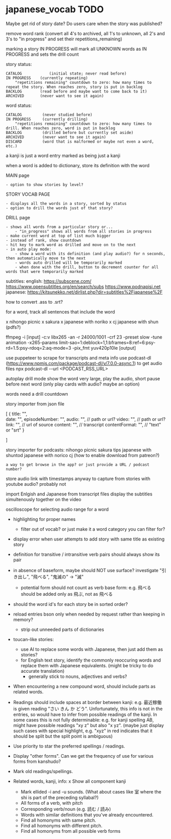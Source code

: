 # japanese_vocab TODO

Maybe get rid of story date? Do users care when the story was published?

remove word rank (convert all 4's to archived, all 1's to unknown, all 2's and 3's to "in progress" and set their repetitions_remaining)


marking a story IN PROGRESS will mark all UNKNOWN words as IN PROGRESS and sets the drill count


story status:

    CATALOG            (initial state; never read before)
    IN PROGRESS    (currently repeating)
        "repetitions remaining" countdown to zero: how many times to repeat the story. When reaches zero, story is put in backlog
    BACKLOG        (read before and maybe want to come back to it)
    ARCHIVED       (never want to see it again)

word status:

    CATALOG         (never studied before)
    IN PROGRESS     (currently drilling)
        "repetitions remaining" countdown to zero: how many times to drill. When reaches zero, word is put in backlog
    BACKLOG         (drilled before but currently set aside)
    ARCHIVED        (never want to see it again)
    DISCARD         (word that is malformed or maybe not even a word, etc.)

a kanji is just a word entry marked as being just a kanji

when a word is added to dictionary, store its definition with the word

MAIN page

    - option to show stories by level?

STORY VOCAB PAGE

    - displays all the words in a story, sorted by status
    - option to drill the words just of that story?

DRILL page

    - shows all words from a particular story or...
        - "in_progress" shows all words from all stories in progress
    - make current word at top of list much bigger
    - instead of rank, show countdown
    - hit key to mark word as drilled and move on to the next
    - in auto play mode:
        - show a word with its definition (and play audio?) for n seconds, then automatically move to the next
        - words auto drilled will be temporarily marked
        - when done with the drill, button to decrement counter for all words that were temporarily marked


subtitles: 
    english: https://subscene.com/   https://www.opensubtitles.org/en/search/subs   https://www.podnapisi.net
    japanese: https://kitsunekko.net/dirlist.php?dir=subtitles%2Fjapanese%2F 

how to convert .ass to .srt?

for a word, track all sentences that include the word

x nihongo picnic
x sakura
x japanese with noriko
x cj
japanese with shun (pdfs?)


ffmpeg -i [input] -c:v libx265 -an -r 24000/1001 -crf 23 -preset slow -tune animation -x265-params limit-sao=1:deblock=1,1:bframes=8:ref=6:psy-rd=1.5:psy-rdoq=2:aq-mode=3 -pix_fmt yuv420p10le [output]



use puppeteer to scrape for transcripts and meta info
use podcast-dl (https://www.npmjs.com/package/podcast-dl/v/7.0.0-async.1) to get audio files
    npx podcast-dl --url <PODCAST_RSS_URL>

autoplay drill mode
    show the word very large, play the audio, short pause before next word
        (only play cards with audio? maybe an option)

words need a drill countdown

story importer from json file

[
    {
        title: "",   
        date: "",
        episodeNumber: "",
        audio: "",   // path or url?
        video: "",   // path or url?
        link: "",    // url of source
        content: "",  // transcript
        contentFormat: "",  // "text" or "srt"
    }

]

story importer for podcasts:
    nihongo picnic
    sakura tips
    japanese with shuntod
    japanese with norico
    cj (how to enable download from patreon?)

    a way to get browse in the app? or just provide a URL / podcast number?

store audio link with timestamps
    anyway to capture from stories with youtube audio? probably not

import Enlgish and Japanese from transcript files
    display the subtitles simultenously together on the video

oscilloscope for selecting audio range for a word

<audio id="audio" src="test.mp3"></audio>
<script type="text/javascript">
    var context = new webkitAudioContext;
    var el = document.getElementById('audio');
    var source = context.createMediaElementSource(el);
    source.connect(context.destination);
    el.play();
</script>















- highlighting for proper names
    - filter out of vocab? or just make it a word category you can filter for?

- display error when user attempts to add story with same title as existing story
  
- definition for transitive / intransitive verb pairs should always show its pair

- in absence of baseform, maybe should NOT use surface? investigate "引き出し", "飛べる", "鬼滅の" -> "滅"
    - potential form should not count as verb base form: e.g. 飛べる should be added only as 飛ぶ, not as 飛べる

- should the word id's for each story be in sorted order?

- reload entries bson only when needed by request rather than keeping in memory?
    - strip out unneeded parts of dictionaries

- toucan-like stories:
    - use AI to replace some words with Japanese, then just add them as stories?
    - for English text story, identify the commonly reoccuring words and replace them with Japanese equivalents. (might be tricky to do accurate translation)
        - generally stick to nouns, adjectives and verbs?

- When encountering a new compound word, should include parts as related words.

- Readings should include spaces at border between kanji: e.g. 最近稼働 is given reading "さい きん か どう". Unfortunately, this info is not in the entries, so would have to infer from possible readings of the kanji. In some cases this is not fully determinable: e.g. for kanji spelling AB, might have possible readings "xy z" but also "x yz". (maybe just display such cases with special highlight, e.g. "xyz" in red indicates that it should be split but the split point is ambiguous)
- Use priority to star the preferred spellings / readings.
- Display "other forms". Can we get the frequency of use for various forms from kanshudo?
- Mark old readings/spellings.
- Related words, kanji, info:
    x Show all component kanji
    - Mark ellided -i and -u sounds. (What about cases like 室 where the shi is part of the preceding syllabal?)
    - All forms of a verb, with pitch
    - Corresponding verb/noun (e.g. 読む / 読み)
    - Words with similar definitions that you've already encountered.
    - Find all homonyms with same pitch.
    - Find all homonyms with different pitch.
    - Find all homonyms from all possible verb forms